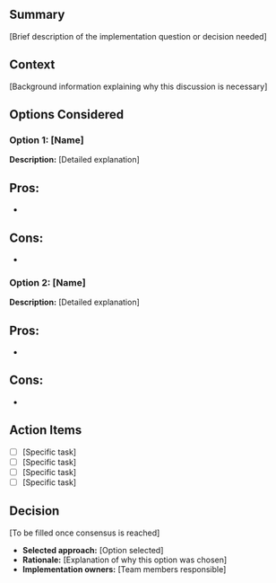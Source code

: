 ## Summary

[Brief description of the implementation question or decision needed]

## Context

[Background information explaining why this discussion is necessary]

## Options Considered

### Option 1: [Name]

**Description:** [Detailed explanation]

**Pros:**
- 
- 

**Cons:**
- 
- 

### Option 2: [Name]

**Description:** [Detailed explanation]

**Pros:**
- 
- 

**Cons:**
- 
- 

## Action Items

- [ ] [Specific task]
- [ ] [Specific task]
- [ ] [Specific task]
- [ ] [Specific task]

## Decision

[To be filled once consensus is reached]

- **Selected approach:** [Option selected]
- **Rationale:** [Explanation of why this option was chosen]
- **Implementation owners:** [Team members responsible]
